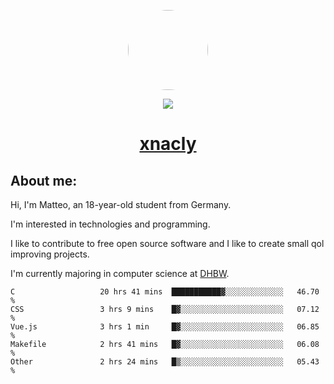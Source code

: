 <p align="center">
  <img style="border-radius: 100px" width="128" height="128" src="https://avatars.githubusercontent.com/u/47723417?v=4"/>
</p>
<p align="center">
  <img src="https://komarev.com/ghpvc/?username=xnacly&&style=flat-square"/>
</p>

<h1 align="center"><a href="https://xnacly.me/"> xnacly</a> </h1>

<h2> About me:</h2>

<p>Hi, I'm Matteo, an 18-year-old student from Germany. </p>
<p>I'm interested in technologies and programming.</p>
<p>I like to contribute to free open source software and I like to create small qol improving projects.</p>
<p>I'm currently majoring in computer science at <a href="https://www.dhbw.de/startseite">DHBW</a>.</p>

<!--START_SECTION:waka-->

```text
C                   20 hrs 41 mins  ███████████▓░░░░░░░░░░░░░   46.70 %
CSS                 3 hrs 9 mins    █▓░░░░░░░░░░░░░░░░░░░░░░░   07.12 %
Vue.js              3 hrs 1 min     █▓░░░░░░░░░░░░░░░░░░░░░░░   06.85 %
Makefile            2 hrs 41 mins   █▓░░░░░░░░░░░░░░░░░░░░░░░   06.08 %
Other               2 hrs 24 mins   █▒░░░░░░░░░░░░░░░░░░░░░░░   05.43 %
```

<!--END_SECTION:waka-->
